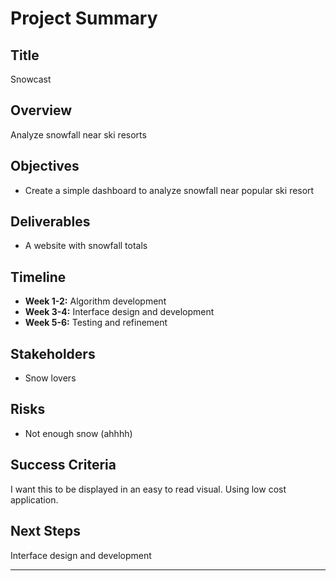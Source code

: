 # Project Summary

## Title
Snowcast

## Overview
Analyze snowfall near ski resorts

## Objectives
- Create a simple dashboard to analyze snowfall near popular ski resort

## Deliverables
- A website with snowfall totals

## Timeline
- **Week 1-2:** Algorithm development
- **Week 3-4:** Interface design and development
- **Week 5-6:** Testing and refinement

## Stakeholders
- Snow lovers

## Risks
- Not enough snow (ahhhh)

## Success Criteria
I want this to be displayed in an easy to read visual. Using low cost application.

## Next Steps
Interface design and development

---

